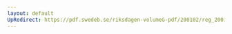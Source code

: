 ```yaml
---
layout: default
UpRedirect: https://pdf.swedeb.se/riksdagen-volumeG-pdf/200102/reg_200102/reg_200102_0368.pdf
---
```

